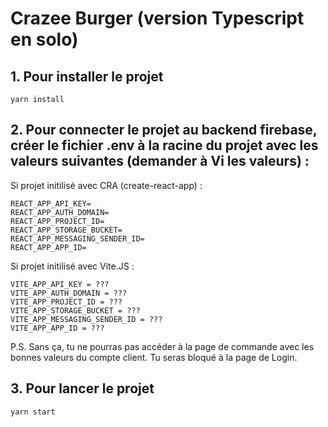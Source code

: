 # Crazee Burger (version Typescript en solo)

## 1. Pour installer le projet

```
yarn install
```

## 2. Pour connecter le projet au backend firebase, créer le fichier .env à la racine du projet avec les valeurs suivantes (demander à Vi les valeurs) :

Si projet initilisé avec CRA (create-react-app) :

```
REACT_APP_API_KEY=
REACT_APP_AUTH_DOMAIN=
REACT_APP_PROJECT_ID=
REACT_APP_STORAGE_BUCKET=
REACT_APP_MESSAGING_SENDER_ID=
REACT_APP_APP_ID=
```

Si projet initilisé avec Vite.JS :

```
VITE_APP_API_KEY = ???
VITE_APP_AUTH_DOMAIN = ???
VITE_APP_PROJECT_ID = ???
VITE_APP_STORAGE_BUCKET = ???
VITE_APP_MESSAGING_SENDER_ID = ???
VITE_APP_APP_ID = ???
```

P.S. Sans ça, tu ne pourras pas accéder à la page de commande avec les bonnes valeurs du compte client. Tu seras bloqué à la page de Login.

## 3. Pour lancer le projet

```
yarn start
```
